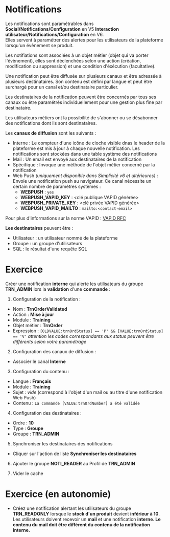 Notifications
====================

Les notifications sont paramétrables dans **Social/Notifications/Configuration** en V5 **Interaction utilisateur/Notifications/Configuration** en V6.  
Elles servent à paramétrer des alertes pour les utilisateurs de la plateforme lorsqu'un évènement se produit.

Les notifiations sont associées à un objet métier (objet qui va porter l'évènement), elles sont déclenchées selon une action (création, modification ou suppression) et une condition d'éxécution (facultative). 

Une notification peut être diffusée sur plusieurs canaux et être adressée à plusieurs destinataires. Son contenu est défini par langue et peut être surchargé pour un canal et/ou destinataire particulier. 

Les destinataires de la notification peuvent être concernés par tous ses canaux ou être paramétrès individuellement pour une gestion plus fine par destinataire. 

Les utilisateurs métiers ont la possibilité de s'abonner ou se désabonner des notifications dont ils sont destinataires.

Les **canaux de diffusion** sont les suivants :
* Interne : Le compteur d'une icône de cloche visible dnas le header de la plateforme est mis à jour à chaque nouvelle notification. Les notifications sont stockées dans une table système des notifications  
* Mail : Un email est envoyé aux destinataires de la notification  
* Spécifique : Invoque une méthode de l'objet métier concerné par la notification
* Web Push *(uniquement disponible dans Simplicité v6 et ultérieures)* : Envoie une notification push au navigateur. Ce canal nécessite un certain nombre de paramètres systèmes :
    - **WEBPUSH** : `yes`
    - **WEBPUSH_VAPID_KEY** : <clé publique VAPID générée>
    - **WEBPUSH_PRIVATE_KEY** : <clé privée VAPID générée>
    - **WEBPUSH_VAPID_MAILTO** : `mailto:<contact-email>`

Pour plus d'informations sur la norme VAPID : <a href="https://datatracker.ietf.org/doc/rfc8292/" target="_blank">VAPID RFC</a>

**Les destinataires** peuvent être :
* Utilisateur : un utilisateur nommé de la plateforme
* Groupe : un groupe d'utilisateurs
* SQL : le résultat d'une requête SQL

Exercice
====================

Créer une notification **interne** qui alerte les utilisateurs du groupe **TRN_ADMIN** lors la **validation** d'une **commande** :
1. Configuration de la notification :
* Nom : **TrnOrderValidated**
* Action : **Mise à jour**
* Module : **Training**
* Objet métier : **TrnOrder**
* Expression : `[OLDVALUE:trnOrdStatus] == 'P' && [VALUE:trnOrdStatus] == 'V'` *attention les codes correspondants aux status peuvent être différents selon votre paramétrage* 

2. Configuration des canaux de diffusion :
* Associer le canal **Interne**

3. Configuration du contenu :
* Langue : **Français**
* Module : **Training**
* Sujet : *vide* (correspond à l'objet d'un mail ou au titre d'une notification Web Push)
* Contenu : `La commande [VALUE:trnOrdNumber] a été validée`

4. Configuration des destinataires : 
* Ordre : **10**
* Type : **Groupe**
* Groupe : **TRN_ADMIN**

5. Synchroniser les destinataires des notifications
* Cliquer sur l'action de liste **Synchroniser les destinataires**

6. Ajouter le groupe **NOTI_READER** au Profil de **TRN_ADMIN**

7. Vider le cache

Exercice (en autonomie)
====================

* Créez une notification alertant les utilisateurs du groupe **TRN_READONLY** lorsque le **stock d'un produit** devient **inférieur à 10**. Les utilisateurs doivent recevoir un **mail** et une notification **interne**. 
**Le contenu du mail doit être différent du contenu de la notification interne.**